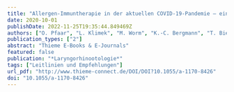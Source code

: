 ```yaml
---
title: "Allergen-Immuntherapie in der aktuellen COVID-19-Pandemie – ein Positionspapier von ARIA, EAACI, AeDA, GPA und DGAKI (Kurzversion) – Positionspapier der deutschen ARIA-GruppeA in Kooperation mit der österreichischen ARIA-GruppeB, der schweizerischen ARIA-GruppeC, dem Ärzteverband Deutscher Allergologen (AeDA)D, der Deutschen Gesellschaft für Allergologie und Klinische Immunologie (DGAKI)E und der Gesellschaft für Pädiatrische Allergologie (GPA)F in Kooperation mit der AG Klinische Immunologie, Allergologie und Umweltmedizin der DGHNO-KHCG und der Europäischen Akademie für Allergologie und Klinische Immunologie (EAACI)H"
date: 2020-10-01
publishDate: 2022-11-25T19:35:44.849469Z
authors: ["O. Pfaar", "L. Klimek", "M. Worm", "K.-C. Bergmann", "T. Bieber", "R. Buhl", "J. Buters", "U. Darsow", "T. Keil", "J. Kleine-Tebbe", "S. Lau", "M. Maurer", "H. Merk", "R. Mösges", "J. Saloga", "P. Staubach", "P. Stute", "K. Rabe", "U. Rabe", "C. Vogelmeier", "T. Biedermann", "K. Jung", "W. Schlenter", "J. Ring", "A. Chaker", "W. Wehrmann", "S. Becker", "N. Mülleneisen", "K. Nemat", "W. Czech", "H. Wrede", "R. Brehler", "T. Fuchs", "P.-V. Tomazic", "W. Aberer", "A. Fink-Wagner", "F. Horak", "S. Wöhrl", "V. Niederberger-Leppin", "I. Pali-Schöll", "W. Pohl", "R. Roller-Wirnsberger", "O. Spranger", "R. Valenta", "M. Akdis", "C. Akdis", "K. Hoffmann-Sommergruber", "M. Jutel", "P. Matricardi", "F. Spertini", "N. Khaltaev", "J.-P. Michel", "L. Nicod", "P. Schmid-Grendelmeier", "E. Hamelmann", "T. Jakob", "T. Werfel", "M. Wagenmann", "C. Taube", "M. Gerstlauer", "C. Vogelberg", "J. Bousquet", "T. Zuberbier"]
publication_types: ["2"]
abstract: "Thieme E-Books & E-Journals"
featured: false
publication: "*Laryngorhinootologie*"
tags: ["Leitlinien und Empfehlungen"]
url_pdf: "http://www.thieme-connect.de/DOI/DOI?10.1055/a-1170-8426"
doi: "10.1055/a-1170-8426"
---
```


